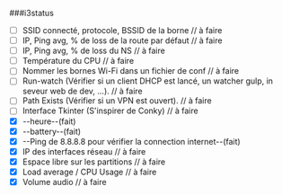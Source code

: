 ###i3status

- [ ] SSID connecté, protocole, BSSID de la borne // à faire
- [ ] IP, Ping avg, % de loss de la route par défaut // à faire
- [ ] IP, Ping avg, % de loss du NS // à faire
- [ ] Température du CPU // à faire
- [ ] Nommer les bornes Wi-Fi dans un fichier de conf // à faire
- [ ] Run-watch (Vérifier si un client DHCP est lancé, un watcher gulp, in seveur web de dev, ...). // à faire
- [ ] Path Exists (Vérifier si un VPN est ouvert). // à faire
- [ ] Interface Tkinter (S'inspirer de Conky) // à faire
- [x] --heure--(fait)
- [x] --battery--(fait)
- [x] --Ping de 8.8.8.8 pour vérifier la connection internet--(fait)
- [x] IP des interfaces réseau // à faire
- [x] Espace libre sur les partitions // à faire
- [x] Load average / CPU Usage // à faire
- [x] Volume audio // à faire
